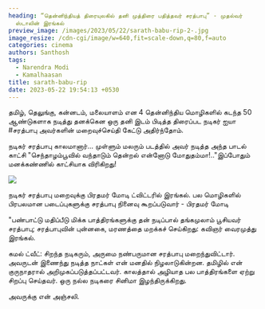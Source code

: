 ```yaml
---
heading: “தென்னிந்தியத் திரையுலகில் தனி முத்திரை பதித்தவர் சரத்பாபு” - முதல்வர்
  ஸ்டாலின் இரங்கல்
preview_image: /images/2023/05/22/sarath-babu-rip-2-.jpg
image_resize: /cdn-cgi/image/w=640,fit=scale-down,q=80,f=auto
categories: cinema
authors: Santhosh
tags:
  - Narendra Modi
  - Kamalhaasan
title: sarath-babu-rip
date: 2023-05-22 19:54:13 +0530
---
```

தமிழ், தெலுங்கு, கன்னடம், மலையாளம் என 4 தென்னிந்திய மொழிகளில் கடந்த 50 ஆண்டுகளாக நடித்து தனக்கென ஒரு தனி இடம் பிடித்த திரைப்பட நடிகர் ஐயா #சரத்பாபு அவர்களின் மறைவுச்செய்தி கேட்டு அதிர்ந்தோம். 

நடிகர் சரத்பாபு காலமானார்...
முள்ளும் மலரும் படத்தில் அவர் நடித்த அந்த பாடல் காட்சி "செந்தாழம்பூவில் வந்தாடும் தென்றல் என்னோடு மோதுதம்மா!.."இப்போதும் மனக்கண்ணில் காட்சியாக விரிகிறது!

![](/images/2023/05/22/sarath-babu-rip-1-.jpg)

நடிகர் சரத்பாபு மறைவுக்கு பிரதமர் மோடி ட்விட்டரில் இரங்கல்.
பல மொழிகளில் பிரபலமான படைப்புகளுக்கு சரத்பாபு நினைவு கூறப்படுவார் - பிரதமர் மோடி 

"பண்பாட்டு மதிப்பீடு மிக்க பாத்திரங்களுக்கு தன் நடிப்பால் தங்கமுலாம் பூசியவர் சரத்பாபு; சரத்பாபுவின் புன்னகை, மரணத்தை மறக்கச் செய்கிறது: கவிஞர் வைரமுத்து இரங்கல்.

கமல் ட்வீட்: சிறந்த நடிகரும், அருமை நண்பருமான சரத்பாபு மறைந்துவிட்டார். அவருடன் இணைந்து நடித்த நாட்கள் என் மனதில் நிழலாடுகின்றன. தமிழில் என் குருநாதரால் அறிமுகப்படுத்தப்பட்டவர். காலத்தால் அழியாத பல பாத்திரங்களை ஏற்று சிறப்பு செய்தவர். ஒரு நல்ல நடிகரை சினிமா இழந்திருக்கிறது. 

அவருக்கு என் அஞ்சலி.